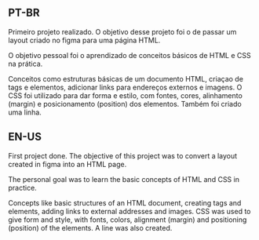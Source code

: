 ## PT-BR ##

Primeiro projeto realizado.
O objetivo desse projeto foi o de passar um layout criado no figma para uma página HTML.

O objetivo pessoal foi o aprendizado de conceitos básicos de HTML e CSS na prática.

Conceitos como estruturas básicas de um documento HTML, criaçao de tags e elementos, adicionar links para endereços externos e imagens.
O CSS foi utilizado para dar forma e estilo, com fontes, cores, alinhamento (margin) e posicionamento (position) dos elementos. Também foi criado uma linha.

## EN-US ##

First project done.
The objective of this project was to convert a layout created in figma into an HTML page.

The personal goal was to learn the basic concepts of HTML and CSS in practice.

Concepts like basic structures of an HTML document, creating tags and elements, adding links to external addresses and images.
CSS was used to give form and style, with fonts, colors, alignment (margin) and positioning (position) of the elements. A line was also created.
